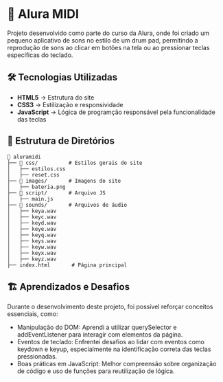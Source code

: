 # 🎵 Alura MIDI

Projeto desenvolvido como parte do curso da Alura, onde foi criado um pequeno aplicativo de sons no estilo de um drum pad, permitindo a reprodução de sons ao clicar em botões na tela ou ao pressionar teclas específicas do teclado.

## 🛠️ Tecnologias Utilizadas
- **HTML5** → Estrutura do site
- **CSS3** → Estilização e responsividade
- **JavaScript** → Lógica de programção responsável pela funcionalidade das teclas

## 📁 Estrutura de Diretórios
```
📂 aluramidi
├── 📂 css/          # Estilos gerais do site
│   ├── estilos.css
│   ├── reset.css            
├── 📂 images/       # Imagens do site          
│   ├── bateria.png
├── 📂 script/       # Arquivo JS
│   ├── main.js
├── 📂 sounds/       # Arquivos de áudio
│   ├── keya.wav
│   ├── keyc.wav
│   ├── keyd.wav
│   ├── keye.wav
│   ├── keyq.wav
│   ├── keys.wav
│   ├── keyw.wav
│   ├── keyx.wav
│   ├── keyz.wav
├── index.html       # Página principal
```

## 🏗️ Aprendizados e Desafios
Durante o desenvolvimento deste projeto, foi possível reforçar conceitos essenciais, como:
- Manipulação do DOM: Aprendi a utilizar querySelector e addEventListener para interagir com elementos da página.
- Eventos de teclado: Enfrentei desafios ao lidar com eventos como keydown e keyup, especialmente na identificação correta das teclas pressionadas.
- Boas práticas em JavaScript: Melhor compreensão sobre organização de código e uso de funções para reutilização de lógica.
